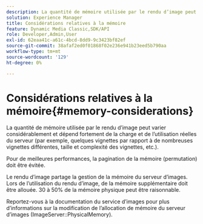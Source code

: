 ```yaml
---
description: La quantité de mémoire utilisée par le rendu d’image peut varier considérablement et dépend fortement de la charge et de l’utilisation réelles du serveur (par exemple, quelques vignettes par rapport à de nombreuses vignettes différentes, taille et complexité des vignettes, etc.).
solution: Experience Manager
title: Considérations relatives à la mémoire
feature: Dynamic Media Classic,SDK/API
role: Developer,Admin,User
exl-id: 62eaa41c-a61c-4bcd-8dd9-9c3423bf82ef
source-git-commit: 38afaf2ed0f01868f02e236e941b23eed5b790aa
workflow-type: tm+mt
source-wordcount: '129'
ht-degree: 0%

---
```


# Considérations relatives à la mémoire{#memory-considerations}

La quantité de mémoire utilisée par le rendu d’image peut varier considérablement et dépend fortement de la charge et de l’utilisation réelles du serveur (par exemple, quelques vignettes par rapport à de nombreuses vignettes différentes, taille et complexité des vignettes, etc.).

Pour de meilleures performances, la pagination de la mémoire (permutation) doit être évitée.

Le rendu d’image partage la gestion de la mémoire du serveur d’images. Lors de l’utilisation du rendu d’image, de la mémoire supplémentaire doit être allouée. 30 à 50% de la mémoire physique peut être raisonnable.

Reportez-vous à la documentation du service d’images pour plus d’informations sur la modification de l’allocation de mémoire du serveur d’images (ImageServer::PhysicalMemory).
